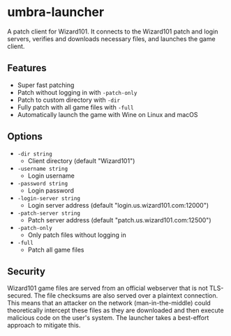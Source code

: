 # umbra-launcher

A patch client for Wizard101. It connects to the Wizard101 patch and login servers, verifies and downloads necessary files, and launches the game client.

## Features

* Super fast patching
* Patch without logging in with `-patch-only`
* Patch to custom directory with `-dir`
* Fully patch with all game files with `-full`
* Automatically launch the game with Wine on Linux and macOS

## Options

- `-dir string`
  - Client directory (default "Wizard101")
- `-username string`
  - Login username
- `-password string`
  - Login password
- `-login-server string`
  - Login server address (default "login.us.wizard101.com:12000")
- `-patch-server string`
  - Patch server address (default "patch.us.wizard101.com:12500")
- `-patch-only`
  - Only patch files without logging in
- `-full`
  - Patch all game files

## Security

Wizard101 game files are served from an official webserver that is not TLS-secured. The file checksums are also served over a plaintext connection. This means that an attacker on the network (man-in-the-middle) could theoretically intercept these files as they are downloaded and then execute malicious code on the user's system. The launcher takes a best-effort approach to mitigate this.
